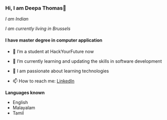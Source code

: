### Hi, I am Deepa Thomas👋

*I am Indian* 

*I am currently living in Brussels*

#### I have master degree in computer application

- 🔭 I’m a student at HackYourFuture now
- 🌱 I’m currently learning and updating the skills in software development
- 👯 I am passionate about learning technologies

- 📫 How to reach me: [LinkedIn](https://www.linkedin.com/in/deepa-thomas-8b1aa670/)

**Languages known**

* English
* Malayalam
* Tamil
